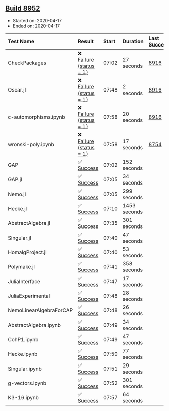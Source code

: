 ## [Build 8952](https://oscarci.mathematik.uni-kl.de/job/oscar/8952/)

* Started on: 2020-04-17
* Ended on: 2020-04-17

| Test Name    | Result | Start | Duration | Last Success | First Failure |
|:-------------|:-------|:------|:---------|:-------------|:--------------|
| CheckPackages | ❌ [Failure (status = 1)](https://oscarci.mathematik.uni-kl.de/job/oscar/8952/artifact/logs/build-8952/CheckPackages.log) | 07:02 | 27 seconds | [8916](https://oscarci.mathematik.uni-kl.de/job/oscar/8916/) | [8920](https://oscarci.mathematik.uni-kl.de/job/oscar/8920/) |
| Oscar.jl | ❌ [Failure (status = 1)](https://oscarci.mathematik.uni-kl.de/job/oscar/8952/artifact/logs/build-8952/Oscar.jl.log) | 07:48 | 2 seconds | [8916](https://oscarci.mathematik.uni-kl.de/job/oscar/8916/) | [8920](https://oscarci.mathematik.uni-kl.de/job/oscar/8920/) |
| c-automorphisms.ipynb | ❌ [Failure (status = 1)](https://oscarci.mathematik.uni-kl.de/job/oscar/8952/artifact/logs/build-8952/c-automorphisms.ipynb.log) | 07:58 | 20 seconds | [8916](https://oscarci.mathematik.uni-kl.de/job/oscar/8916/) | [8920](https://oscarci.mathematik.uni-kl.de/job/oscar/8920/) |
| wronski-poly.ipynb | ❌ [Failure (status = 1)](https://oscarci.mathematik.uni-kl.de/job/oscar/8952/artifact/logs/build-8952/wronski-poly.ipynb.log) | 07:58 | 17 seconds | [8754](https://oscarci.mathematik.uni-kl.de/job/oscar/8754/) | [8755](https://oscarci.mathematik.uni-kl.de/job/oscar/8755/) |
| GAP | ✅ [Success](https://oscarci.mathematik.uni-kl.de/job/oscar/8952/artifact/logs/build-8952/GAP.log) | 07:02 | 152 seconds |  |  |
| GAP.jl | ✅ [Success](https://oscarci.mathematik.uni-kl.de/job/oscar/8952/artifact/logs/build-8952/GAP.jl.log) | 07:05 | 34 seconds |  |  |
| Nemo.jl | ✅ [Success](https://oscarci.mathematik.uni-kl.de/job/oscar/8952/artifact/logs/build-8952/Nemo.jl.log) | 07:05 | 299 seconds |  |  |
| Hecke.jl | ✅ [Success](https://oscarci.mathematik.uni-kl.de/job/oscar/8952/artifact/logs/build-8952/Hecke.jl.log) | 07:10 | 1453 seconds |  |  |
| AbstractAlgebra.jl | ✅ [Success](https://oscarci.mathematik.uni-kl.de/job/oscar/8952/artifact/logs/build-8952/AbstractAlgebra.jl.log) | 07:35 | 301 seconds |  |  |
| Singular.jl | ✅ [Success](https://oscarci.mathematik.uni-kl.de/job/oscar/8952/artifact/logs/build-8952/Singular.jl.log) | 07:40 | 47 seconds |  |  |
| HomalgProject.jl | ✅ [Success](https://oscarci.mathematik.uni-kl.de/job/oscar/8952/artifact/logs/build-8952/HomalgProject.jl.log) | 07:40 | 53 seconds |  |  |
| Polymake.jl | ✅ [Success](https://oscarci.mathematik.uni-kl.de/job/oscar/8952/artifact/logs/build-8952/Polymake.jl.log) | 07:41 | 358 seconds |  |  |
| JuliaInterface | ✅ [Success](https://oscarci.mathematik.uni-kl.de/job/oscar/8952/artifact/logs/build-8952/JuliaInterface.log) | 07:47 | 17 seconds |  |  |
| JuliaExperimental | ✅ [Success](https://oscarci.mathematik.uni-kl.de/job/oscar/8952/artifact/logs/build-8952/JuliaExperimental.log) | 07:48 | 28 seconds |  |  |
| NemoLinearAlgebraForCAP | ✅ [Success](https://oscarci.mathematik.uni-kl.de/job/oscar/8952/artifact/logs/build-8952/NemoLinearAlgebraForCAP.log) | 07:48 | 26 seconds |  |  |
| AbstractAlgebra.ipynb | ✅ [Success](https://oscarci.mathematik.uni-kl.de/job/oscar/8952/artifact/logs/build-8952/AbstractAlgebra.ipynb.log) | 07:49 | 34 seconds |  |  |
| CohP1.ipynb | ✅ [Success](https://oscarci.mathematik.uni-kl.de/job/oscar/8952/artifact/logs/build-8952/CohP1.ipynb.log) | 07:49 | 47 seconds |  |  |
| Hecke.ipynb | ✅ [Success](https://oscarci.mathematik.uni-kl.de/job/oscar/8952/artifact/logs/build-8952/Hecke.ipynb.log) | 07:50 | 77 seconds |  |  |
| Singular.ipynb | ✅ [Success](https://oscarci.mathematik.uni-kl.de/job/oscar/8952/artifact/logs/build-8952/Singular.ipynb.log) | 07:51 | 29 seconds |  |  |
| g-vectors.ipynb | ✅ [Success](https://oscarci.mathematik.uni-kl.de/job/oscar/8952/artifact/logs/build-8952/g-vectors.ipynb.log) | 07:52 | 301 seconds |  |  |
| K3-16.ipynb | ✅ [Success](https://oscarci.mathematik.uni-kl.de/job/oscar/8952/artifact/logs/build-8952/K3-16.ipynb.log) | 07:57 | 64 seconds |  |  |
